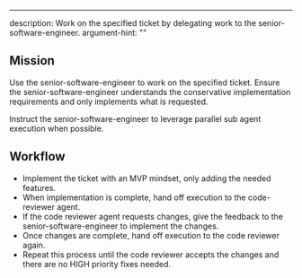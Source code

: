 ---

description: Work on the specified ticket by delegating work to the senior-software-engineer.
argument-hint: "<ticket-id>"

## Mission

Use the senior-software-engineer to work on the specified ticket. Ensure the senior-software-engineer understands the conservative implementation requirements and only implements what is requested.

Instruct the senior-software-engineer to leverage parallel sub agent execution when possible.

## Workflow

- Implement the ticket with an MVP mindset, only adding the needed features.
- When implementation is complete, hand off execution to the code-reviewer agent.
- If the code reviewer agent requests changes, give the feedback to the senior-software-engineer to implement the changes.
- Once changes are complete, hand off execution to the code reviewer again.
- Repeat this process until the code reviewer accepts the changes and there are no HIGH priority fixes needed.
